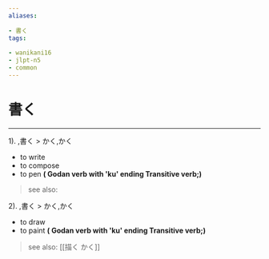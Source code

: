 ```yaml
---
aliases:
    
- 書く
tags:
    
- wanikani16
- jlpt-n5
- common
---
```


# 書く
---
1).
,書く > かく,かく

- to write
- to compose
- to pen
**( Godan verb with 'ku' ending Transitive verb;)**
> see also: 
            
2).
,書く > かく,かく

- to draw
- to paint
**( Godan verb with 'ku' ending Transitive verb;)**
> see also:  [[描く かく]]
            